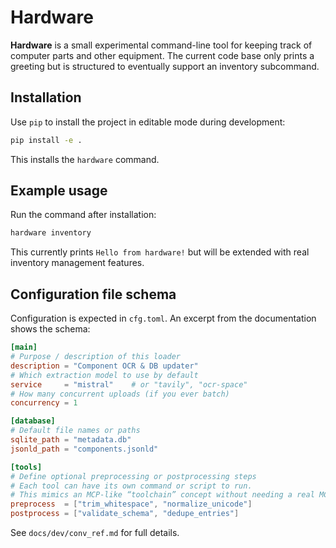 # Hardware

**Hardware** is a small experimental command-line tool for keeping track of computer parts and other equipment. The current code base only prints a greeting but is structured to eventually support an inventory subcommand.

## Installation

Use `pip` to install the project in editable mode during development:

```bash
pip install -e .
```

This installs the `hardware` command.

## Example usage

Run the command after installation:

```bash
hardware inventory
```

This currently prints `Hello from hardware!` but will be extended with real inventory management features.

## Configuration file schema

Configuration is expected in `cfg.toml`. An excerpt from the documentation shows the schema:

```toml
[main]
# Purpose / description of this loader
description = "Component OCR & DB updater"
# Which extraction model to use by default
service     = "mistral"    # or "tavily", "ocr-space"
# How many concurrent uploads (if you ever batch)
concurrency = 1

[database]
# Default file names or paths
sqlite_path = "metadata.db"
jsonld_path = "components.jsonld"

[tools]
# Define optional preprocessing or postprocessing steps
# Each tool can have its own command or script to run.
# This mimics an MCP-like “toolchain” concept without needing a real MCP.
preprocess  = ["trim_whitespace", "normalize_unicode"]
postprocess = ["validate_schema", "dedupe_entries"]
```

See `docs/dev/conv_ref.md` for full details.

